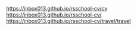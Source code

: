 https://inbox013.github.io/rsschool-cv/cv   
https://inbox013.github.io/rsschool-cv/    
https://inbox013.github.io/rsschool-cv/travel/travel    
